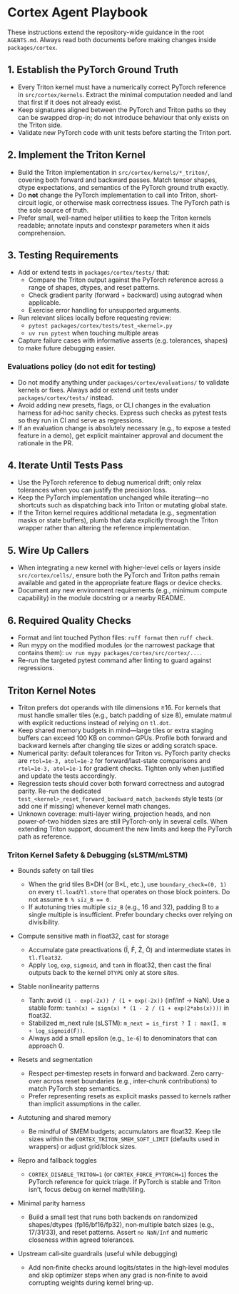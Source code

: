 # Cortex Agent Playbook

These instructions extend the repository-wide guidance in the root `AGENTS.md`. Always read both documents before making
changes inside `packages/cortex`.

## 1. Establish the PyTorch Ground Truth

- Every Triton kernel must have a numerically correct PyTorch reference in `src/cortex/kernels`. Extract the minimal
  computation needed and land that first if it does not already exist.
- Keep signatures aligned between the PyTorch and Triton paths so they can be swapped drop-in; do not introduce
  behaviour that only exists on the Triton side.
- Validate new PyTorch code with unit tests before starting the Triton port.

## 2. Implement the Triton Kernel

- Build the Triton implementation in `src/cortex/kernels/*_triton/`, covering both forward and backward passes. Match
  tensor shapes, dtype expectations, and semantics of the PyTorch ground truth exactly.
- Do **not** change the PyTorch implementation to call into Triton, short-circuit logic, or otherwise mask correctness
  issues. The PyTorch path is the sole source of truth.
- Prefer small, well-named helper utilities to keep the Triton kernels readable; annotate inputs and constexpr
  parameters when it aids comprehension.

## 3. Testing Requirements

- Add or extend tests in `packages/cortex/tests/` that:
  - Compare the Triton output against the PyTorch reference across a range of shapes, dtypes, and reset patterns.
  - Check gradient parity (forward + backward) using autograd when applicable.
  - Exercise error handling for unsupported arguments.
- Run relevant slices locally before requesting review:
  - `pytest packages/cortex/tests/test_<kernel>.py`
  - `uv run pytest` when touching multiple areas
- Capture failure cases with informative asserts (e.g. tolerances, shapes) to make future debugging easier.

### Evaluations policy (do not edit for testing)

- Do not modify anything under `packages/cortex/evaluations/` to validate kernels or fixes. Always add or extend unit
  tests under `packages/cortex/tests/` instead.
- Avoid adding new presets, flags, or CLI changes in the evaluation harness for ad‑hoc sanity checks. Express such
  checks as pytest tests so they run in CI and serve as regressions.
- If an evaluation change is absolutely necessary (e.g., to expose a tested feature in a demo), get explicit maintainer
  approval and document the rationale in the PR.

## 4. Iterate Until Tests Pass

- Use the PyTorch reference to debug numerical drift; only relax tolerances when you can justify the precision loss.
- Keep the PyTorch implementation unchanged while iterating—no shortcuts such as dispatching back into Triton or
  mutating global state.
- If the Triton kernel requires additional metadata (e.g., segmentation masks or state buffers), plumb that data
  explicitly through the Triton wrapper rather than altering the reference implementation.

## 5. Wire Up Callers

- When integrating a new kernel with higher-level cells or layers inside `src/cortex/cells/`, ensure both the PyTorch
  and Triton paths remain available and gated in the appropriate feature flags or device checks.
- Document any new environment requirements (e.g., minimum compute capability) in the module docstring or a nearby
  README.

## 6. Required Quality Checks

- Format and lint touched Python files: `ruff format` then `ruff check`.
- Run mypy on the modified modules (or the narrowest package that contains them):
  `uv run mypy packages/cortex/src/cortex/...`.
- Re-run the targeted pytest command after linting to guard against regressions.

## Triton Kernel Notes

- Triton prefers dot operands with tile dimensions ≥16. For kernels that must handle smaller tiles (e.g., batch padding
  of size 8), emulate matmul with explicit reductions instead of relying on `tl.dot`.
- Keep shared memory budgets in mind—large tiles or extra staging buffers can exceed 100 KB on common GPUs. Profile both
  forward and backward kernels after changing tile sizes or adding scratch space.
- Numerical parity: default tolerances for Triton vs. PyTorch parity checks are `rtol=1e-3, atol=1e-2` for
  forward/last-state comparisons and `rtol=1e-3, atol=1e-1` for gradient checks. Tighten only when justified and update
  the tests accordingly.
- Regression tests should cover both forward correctness and autograd parity. Re-run the dedicated
  `test_<kernel>_reset_forward_backward_match_backends` style tests (or add one if missing) whenever kernel math
  changes.
- Unknown coverage: multi-layer wiring, projection heads, and non power-of-two hidden sizes are still PyTorch-only in
  several cells. When extending Triton support, document the new limits and keep the PyTorch path as reference.

### Triton Kernel Safety & Debugging (sLSTM/mLSTM)

- Bounds safety on tail tiles
  - When the grid tiles B×DH (or B×L, etc.), use `boundary_check=(0, 1)` on every `tl.load`/`tl.store` that operates on
    those block pointers. Do not assume `B % siz_B == 0`.
  - If autotuning tries multiple `siz_B` (e.g., 16 and 32), padding B to a single multiple is insufficient. Prefer
    boundary checks over relying on divisibility.

- Compute sensitive math in float32, cast for storage
  - Accumulate gate preactivations (Ī, F̄, Z̄, Ō) and intermediate states in `tl.float32`.
  - Apply `log`, `exp`, `sigmoid`, and `tanh` in float32, then cast the final outputs back to the kernel `DTYPE` only at
    store sites.

- Stable nonlinearity patterns
  - Tanh: avoid `(1 - exp(-2x)) / (1 + exp(-2x))` (inf/inf → NaN). Use a stable form:
    `tanh(x) = sign(x) * (1 - 2 / (1 + exp(2*abs(x))))` in float32.
  - Stabilized m_next rule (sLSTM): `m_next = is_first ? Ī : max(Ī, m + log_sigmoid(F̄))`.
  - Always add a small epsilon (e.g., `1e-6`) to denominators that can approach 0.

- Resets and segmentation
  - Respect per‑timestep resets in forward and backward. Zero carry-over across reset boundaries (e.g., inter‑chunk
    contributions) to match PyTorch step semantics.
  - Prefer representing resets as explicit masks passed to kernels rather than implicit assumptions in the caller.

- Autotuning and shared memory
  - Be mindful of SMEM budgets; accumulators are float32. Keep tile sizes within the `CORTEX_TRITON_SMEM_SOFT_LIMIT`
    (defaults used in wrappers) or adjust grid/block sizes.

- Repro and fallback toggles
  - `CORTEX_DISABLE_TRITON=1` (or `CORTEX_FORCE_PYTORCH=1`) forces the PyTorch reference for quick triage. If PyTorch is
    stable and Triton isn’t, focus debug on kernel math/tiling.

- Minimal parity harness
  - Build a small test that runs both backends on randomized shapes/dtypes (fp16/bf16/fp32), non‑multiple batch sizes
    (e.g., 17/31/33), and reset patterns. Assert `no NaN/Inf` and numeric closeness within agreed tolerances.

- Upstream call‑site guardrails (useful while debugging)
  - Add non‑finite checks around logits/states in the high‑level modules and skip optimizer steps when any grad is
    non‑finite to avoid corrupting weights during kernel bring‑up.

